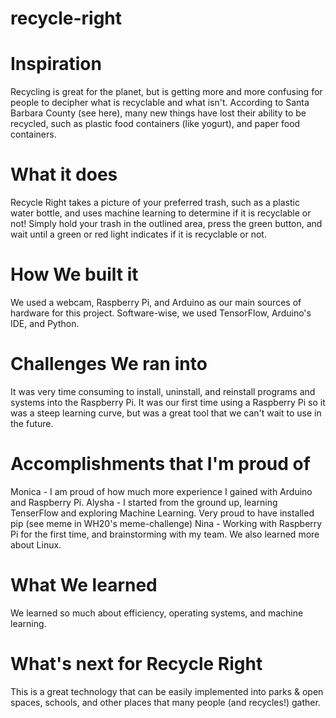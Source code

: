 # recycle-right

# Inspiration
Recycling is great for the planet, but is getting more and more confusing for people to decipher what is recyclable and what isn't. According to Santa Barbara County (see here), many new things have lost their ability to be recycled, such as plastic food containers (like yogurt), and paper food containers.

# What it does
Recycle Right takes a picture of your preferred trash, such as a plastic water bottle, and uses machine learning to determine if it is recyclable or not! Simply hold your trash in the outlined area, press the green button, and wait until a green or red light indicates if it is recyclable or not.

# How We built it
We used a webcam, Raspberry Pi, and Arduino as our main sources of hardware for this project. Software-wise, we used TensorFlow, Arduino's IDE, and Python.

# Challenges We ran into
It was very time consuming to install, uninstall, and reinstall programs and systems into the Raspberry Pi. It was our first time using a Raspberry Pi so it was a steep learning curve, but was a great tool that we can't wait to use in the future.

# Accomplishments that I'm proud of
Monica - I am proud of how much more experience I gained with Arduino and Raspberry Pi. Alysha - I started from the ground up, learning TenserFlow and exploring Machine Learning. Very proud to have installed pip (see meme in WH20's meme-challenge) Nina - Working with Raspberry Pi for the first time, and brainstorming with my team. We also learned more about Linux.

# What We learned
We learned so much about efficiency, operating systems, and machine learning.

# What's next for Recycle Right
This is a great technology that can be easily implemented into parks & open spaces, schools, and other places that many people (and recycles!) gather.
